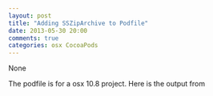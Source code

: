 ```yaml
---
layout: post
title: "Adding SSZipArchive to Podfile"
date: 2013-05-30 20:00
comments: true
categories: osx CocoaPods
---
```


None


The podfile is for a osx 10.8 project. Here is the output from 

